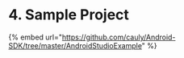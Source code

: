 # 4. Sample Project

{% embed url="https://github.com/cauly/Android-SDK/tree/master/AndroidStudioExample" %}

